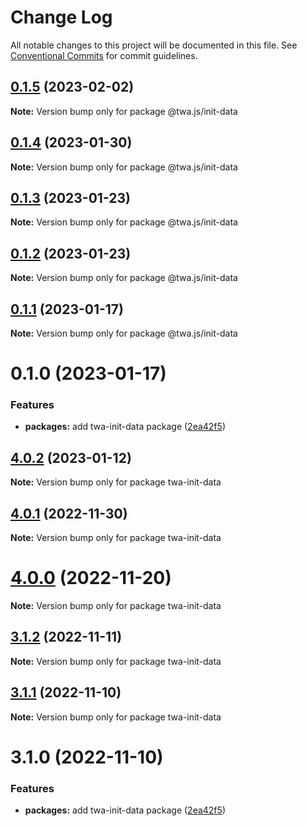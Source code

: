 # Change Log

All notable changes to this project will be documented in this file.
See [Conventional Commits](https://conventionalcommits.org) for commit guidelines.

## [0.1.5](https://github.com/Telegram-Web-Apps/twa/compare/@twa.js/init-data@0.1.4...@twa.js/init-data@0.1.5) (2023-02-02)

**Note:** Version bump only for package @twa.js/init-data





## [0.1.4](https://github.com/Telegram-Web-Apps/twa/compare/@twa.js/init-data@0.1.3...@twa.js/init-data@0.1.4) (2023-01-30)

**Note:** Version bump only for package @twa.js/init-data





## [0.1.3](https://github.com/Telegram-Web-Apps/twa/compare/@twa.js/init-data@0.1.2...@twa.js/init-data@0.1.3) (2023-01-23)

**Note:** Version bump only for package @twa.js/init-data





## [0.1.2](https://github.com/Telegram-Web-Apps/twa/compare/@twa.js/init-data@0.1.1...@twa.js/init-data@0.1.2) (2023-01-23)

**Note:** Version bump only for package @twa.js/init-data





## [0.1.1](https://github.com/Telegram-Web-Apps/twa/compare/@twa.js/init-data@0.1.0...@twa.js/init-data@0.1.1) (2023-01-17)

**Note:** Version bump only for package @twa.js/init-data





# 0.1.0 (2023-01-17)


### Features

* **packages:** add twa-init-data package ([2ea42f5](https://github.com/Telegram-Web-Apps/twa/commit/2ea42f53b21b1ec002529f450db1bc128c1e3ed1))





## [4.0.2](https://github.com/Telegram-Web-Apps/twa/compare/twa-init-data@4.0.1...twa-init-data@4.0.2) (2023-01-12)

**Note:** Version bump only for package twa-init-data





## [4.0.1](https://github.com/Telegram-Web-Apps/twa/compare/twa-init-data@4.0.0...twa-init-data@4.0.1) (2022-11-30)

**Note:** Version bump only for package twa-init-data





# [4.0.0](https://github.com/Telegram-Web-Apps/twa/compare/twa-init-data@3.1.2...twa-init-data@4.0.0) (2022-11-20)

**Note:** Version bump only for package twa-init-data





## [3.1.2](https://github.com/Telegram-Web-Apps/twa/compare/twa-init-data@3.1.1...twa-init-data@3.1.2) (2022-11-11)

**Note:** Version bump only for package twa-init-data





## [3.1.1](https://github.com/Telegram-Web-Apps/twa/compare/twa-init-data@3.1.0...twa-init-data@3.1.1) (2022-11-10)

**Note:** Version bump only for package twa-init-data





# 3.1.0 (2022-11-10)


### Features

* **packages:** add twa-init-data package ([2ea42f5](https://github.com/Telegram-Web-Apps/sdk/commit/2ea42f53b21b1ec002529f450db1bc128c1e3ed1))
